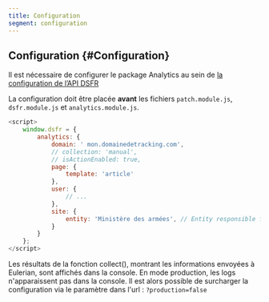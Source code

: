 ```yaml
---
title: Configuration
segment: configuration
---
```


## Configuration {#Configuration}

Il est nécessaire de configurer le package Analytics au sein de [la configuration de l’API DSFR](https://www.systeme-de-design.gouv.fr/comment-utiliser-le-dsfr/developpeurs/api-javascript)

La configuration doit être placée **avant** les fichiers `patch.module.js`, `dsfr.module.js` et `analytics.module.js`.

```javascript
<script>
    window.dsfr = {
        analytics: {
            domain: ' mon.domainedetracking.com',
            // collection: 'manual',
            // isActionEnabled: true,
            page: {
                template: 'article'
            },
            user: {
                // ...
            },
            site: {
                entity: 'Ministère des armées', // Entity responsible for website
            }
        }
    };
</script>
```

Les résultats de la fonction collect(), montrant les informations envoyées à Eulerian, sont affichés dans la console.
En mode production, les logs n'apparaissent pas dans la console. Il est alors possible de surcharger la configuration via le paramètre dans l'url : `?production=false`

